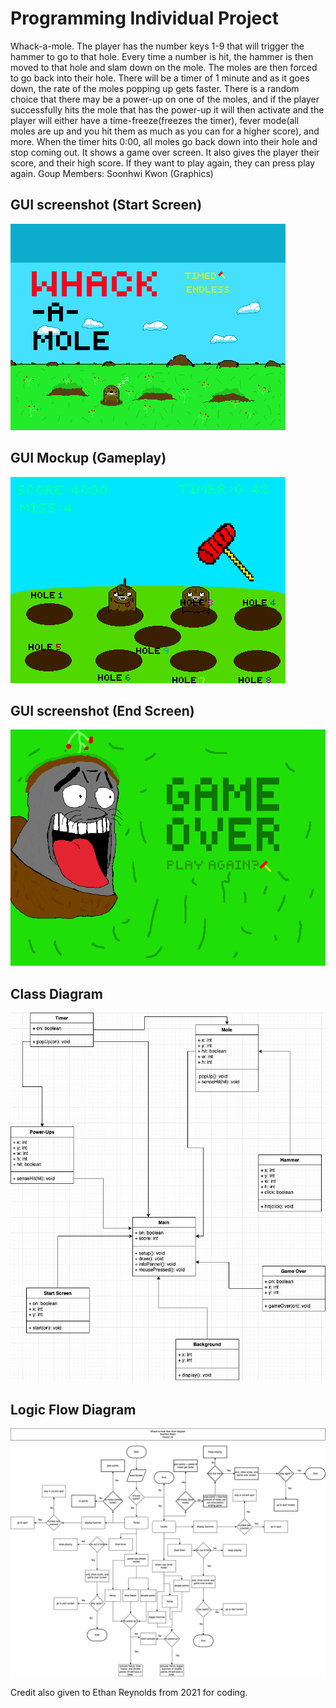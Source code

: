 # Programming Individual Project
Whack-a-mole. The player has the number keys 1-9 that will trigger the hammer to go to that hole. Every time a number is hit, the hammer is then moved to that hole and slam down on the mole. The moles are then forced to go back into their hole. There will be a timer of 1 minute and as it goes down, the rate of the moles popping up gets faster. There is a random choice that there may be a power-up on one of the moles, and if the player successfully hits the mole that has the power-up it will then activate and the player will either have a time-freeze(freezes the timer), fever mode(all moles are up and you hit them as much as you can for a higher score), and more. When the timer hits 0:00, all moles go back down into their hole and stop coming out. It shows a game over screen. It also gives the player their score, and their high score. If they want to play again, they can press play again. 
Goup Members:
Soonhwi Kwon (Graphics) 

## GUI screenshot (Start Screen)
![Start Screen](https://github.com/Sun-Punks/ProgrammingProjectB3/blob/main/images/pixil-frame-0_1.png)


## GUI Mockup (Gameplay)
![Gameplay](https://github.com/Sun-Punks/ProgrammingProjectB3/blob/main/images/pixil-frame-0_3-1.png)

## GUI screenshot (End Screen)
![End Screen](https://github.com/Sun-Punks/ProgrammingProjectB3/blob/main/images/pixil-frame-0_2-1.png)


## Class Diagram
![Diagram](https://github.com/Sun-Punks/ProgrammingProjectB3/blob/main/images/Whack-A-MoleDiagram.jpg?raw=true)

## Logic Flow Diagram
![Diagram](https://github.com/Sun-Punks/ProgrammingProjectB3/blob/main/images/Untitled%20Diagram%20(2).jpg)

Credit also given to Ethan Reynolds from 2021 for coding.
